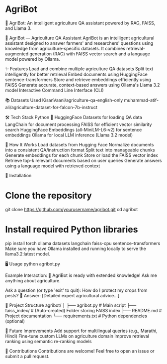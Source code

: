 # AgriBot
🌾 AgriBot: An intelligent agriculture QA assistant powered by RAG, FAISS, and Llama 3.

🌾 AgriBot — Agriculture QA Assistant
AgriBot is an intelligent agricultural assistant designed to answer farmers' and researchers' questions using knowledge from agriculture-specific datasets.
It combines retrieval-augmented generation (RAG) with FAISS vector search and a language model powered by Ollama.

✨ Features
Load and combine multiple agriculture QA datasets
Split text intelligently for better retrieval
Embed documents using HuggingFace sentence-transformers
Store and retrieve embeddings efficiently using FAISS
Generate accurate, context-based answers using Ollama's Llama 3.2 model
Interactive Command Line Interface (CLI)

📚 Datasets Used
KisanVaani/agriculture-qa-english-only
muhammad-atif-ali/agriculture-dataset-for-falcon-7b-instruct

🛠️ Tech Stack
Python 🐍
HuggingFace Datasets for loading QA data
LangChain for document processing
FAISS for efficient vector similarity search
HuggingFace Embeddings (all-MiniLM-L6-v2) for sentence embeddings
Ollama for local LLM inference (Llama 3.2 model)

🚀 How It Works
Load datasets from Hugging Face
Normalize documents into a consistent QA/instruction format
Split text into manageable chunks
Generate embeddings for each chunk
Store or load the FAISS vector index
Retrieve top-k relevant documents based on user queries
Generate answers using a language model with retrieved context

🔧 Installation
# Clone the repository
git clone https://github.com/yourusername/agribot.git
cd agribot

# Install required Python libraries
pip install torch ollama datasets langchain faiss-cpu sentence-transformers
Make sure you have Ollama installed and running locally to serve the llama3.2:latest model.

🖥️ Usage
python agribot.py

Example Interaction:
🌾 AgriBot is ready with extended knowledge! Ask me anything about agriculture.

Ask a question (or type 'exit' to quit): How do I protect my crops from pests?
🧠 Answer: [Detailed expert agricultural advice...]

📂 Project Structure
agribot/
│
├── agribot.py         # Main script
├── faiss_index/       # (Auto-created) Folder storing FAISS index
├── README.md          # Project documentation
└── requirements.txt   # Python dependencies (optional)

🧠 Future Improvements
Add support for multilingual queries (e.g., Marathi, Hindi)
Fine-tune custom LLMs on agriculture domain
Improve retrieval ranking using semantic re-ranking models

🤝 Contributions
Contributions are welcome! Feel free to open an issue or submit a pull request.
